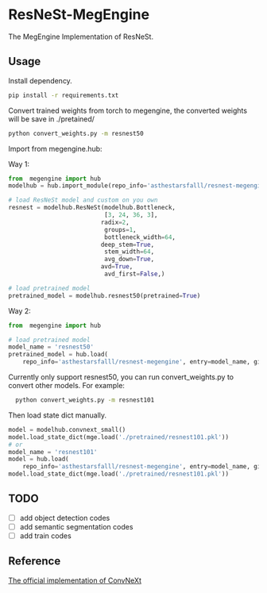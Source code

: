 # ResNeSt-MegEngine

The MegEngine Implementation of ResNeSt.

## Usage

Install dependency.

```bash
pip install -r requirements.txt
```

Convert trained weights from torch to megengine, the converted weights will be save in ./pretained/

```bash
python convert_weights.py -m resnest50
```

Import from megengine.hub:

Way 1:

```python
from  megengine import hub
modelhub = hub.import_module(repo_info='asthestarsfalll/resnest-megengine', git_host='github.com')

# load ResNeSt model and custom on you own
resnest = modelhub.ResNeSt(modelhub.Bottleneck, 
                           [3, 24, 36, 3],
                   		  radix=2, 
                           groups=1, 
                           bottleneck_width=64,
                   		  deep_stem=True, 
                           stem_width=64, 
                           avg_down=True,
                   		  avd=True, 
                           avd_first=False,)

# load pretrained model 
pretrained_model = modelhub.resnest50(pretrained=True) 
```

Way 2:

```python
from  megengine import hub

# load pretrained model 
model_name = 'resnest50'
pretrained_model = hub.load(
    repo_info='asthestarsfalll/resnest-megengine', entry=model_name, git_host='github.com', pretrained=True)
```

Currently only support resnest50, you can run convert_weights.py to convert other models.
For example:

```bash
  python convert_weights.py -m resnest101
```

Then load state dict manually.

```python
model = modelhub.convnext_small()
model.load_state_dict(mge.load('./pretrained/resnest101.pkl'))
# or
model_name = 'resnest101'
model = hub.load(
    repo_info='asthestarsfalll/resnest-megengine', entry=model_name, git_host='github.com')
model.load_state_dict(mge.load('./pretrained/resnest101.pkl'))
```

## TODO

- [ ] add object detection codes
- [ ] add semantic segmentation codes
- [ ] add train codes

## Reference

[The official implementation of ConvNeXt](https://github.com/facebookresearch/ConvNeXt)
